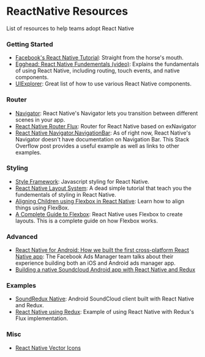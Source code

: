 # ReactNative Resources
List of resources to help teams adopt React Native

### Getting Started
- [Facebook's React Native Tutorial](https://facebook.github.io/react-native/docs/tutorial.html): Straight from the horse's mouth.
- [Egghead: React Native Fundementals (video)](https://egghead.io/series/react-native-fundamentals): Explains the fundamentals of using React Native, including routing, touch events, and native components.
- [UIExplorer](https://github.com/facebook/react-native/tree/60b56455c4b30cbd0cb29790a7751329576ae8d6/Examples/UIExplorer): Great list of how to use various React Native components. 

### Router
- [Navigator](https://facebook.github.io/react-native/docs/navigator.html): React Native's Navigator lets you transition between different scenes in your app.  
- [React Native Router Flux](https://github.com/aksonov/react-native-router-flux): Router for React Native based on exNavigator
- [React Native Navigator.NavigationBar](http://stackoverflow.com/questions/33680794/react-native-navigator-navigationbar-where-are-the-docs): As of right now, React Native's Navigator doesn't have documentation on Navigation Bar. This Stack Overflow post provides a useful example as well as links to other examples. 

### Styling
- [Style Framework](https://facebook.github.io/react-native/docs/style.html): Javascript styling for React Native.
- [React Native Layout System](http://moduscreate.com/react-native-layout-system/): A dead simple tutorial that teach you the fundementals of styling in React Native.
- [Aligning Children using Flexbox in React Native](http://moduscreate.com/react-native-layout-system/): Learn how to align things using FlexBox.
- [A Complete Guide to Flexbox](https://css-tricks.com/snippets/css/a-guide-to-flexbox/): React Native uses Flexbox to create layouts. This is a complete guide on how Flexbox works. 

### Advanced
- [React Native for Android: How we built the first cross-platform React Native app](https://code.facebook.com/posts/1189117404435352/react-native-for-android-how-we-built-the-first-cross-platform-react-native-app/?__mref=message_bubble): The Facebook Ads Manager team talks about their experience building both an iOS and Android ads manager app. 
- [Building a native Soundcloud Android app with React Native and Redux](https://wiredcraft.com/blog/native-soundcloud-android-app/)

### Examples
- [SoundRedux Native](https://github.com/fraserxu/soundredux-native): Android SoundCloud client built with React Native and Redux.
- [React Native using Redux](https://github.com/alinz/example-react-native-redux):  Example of using React Native with Redux's Flux implementation.

### Misc
- [React Native Vector Icons](https://github.com/oblador/react-native-vector-icons)
